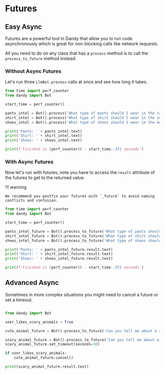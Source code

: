 # Futures

## Easy Async

Futures are a powerful tool in Dandy that allow you to run code asynchronously which is great for non-blocking calls like network requests.

All you need to do on any class that has a `process` method is to call the `process_to_future` method instead.

### Without Async Futures

Let's run three `LlmBot.process` calls at once and see how long it takes.

```python exec="True" source="above" source="material-block" result="markdown" session="futures"
from time import perf_counter
from dandy import Bot

start_time = perf_counter()

pants_intel = Bot().process('What type of pants should I wear in the rain?')
shirt_intel = Bot().process('What type of shirt should I wear in the sun?')
shoes_intel = Bot().process('What type of shoes should I wear in the mud?')

print('Pants: ' + pants_intel.text)
print('Shirt: ' + shirt_intel.text)
print('Shoes: ' + shoes_intel.text)

print(f'Finished in {perf_counter() - start_time:.3f} seconds')
```

### With Async Futures

Now let's run with futures, note you have to access the `result` attribute of the futures to get to the returned value.

!!! warning

    We recommend you postfix your futures with `_future` to avoid naming conflicts and confusion.

```python exec="True" source="above" source="material-block" result="markdown" session="futures"
from time import perf_counter
from dandy import Bot

start_time = perf_counter()

pants_intel_future = Bot().process_to_future('What type of pants should I wear in the rain?')
shirt_intel_future = Bot().process_to_future('What type of shirt should I wear in the sun?')
shoes_intel_future = Bot().process_to_future('What type of shoes should I wear in the mud?')

print('Pants: ' + pants_intel_future.result.text)
print('Shirt: ' + shirt_intel_future.result.text)
print('Shoes: ' + shoes_intel_future.result.text)

print(f'Finished in {perf_counter() - start_time:.3f} seconds')
```

## Advanced Async

Sometimes in more complex situations you might need to cancel a future or set a timeout.

```python exec="True" source="above" source="material-block" result="markdown" session="futures"

from dandy import Bot

user_likes_scary_animals = True

cute_animal_future = Bot().process_to_future('Can you tell me about a random cute animal?')

scary_animal_future = Bot().process_to_future('Can you tell me about a random scary animal?')
scary_animal_future.set_timeout(seconds=30)

if user_likes_scary_animals:
    cute_animal_future.cancel()

print(scary_animal_future.result.text)
```